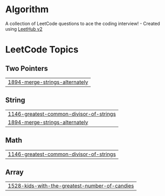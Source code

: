# Algorithm
A collection of LeetCode questions to ace the coding interview! - Created using [LeetHub v2](https://github.com/arunbhardwaj/LeetHub-2.0)

<!---LeetCode Topics Start-->
# LeetCode Topics
## Two Pointers
|  |
| ------- |
| [1894-merge-strings-alternately](https://github.com/sohyeonlee0623/Algorithm/tree/master/1894-merge-strings-alternately) |
## String
|  |
| ------- |
| [1146-greatest-common-divisor-of-strings](https://github.com/sohyeonlee0623/Algorithm/tree/master/1146-greatest-common-divisor-of-strings) |
| [1894-merge-strings-alternately](https://github.com/sohyeonlee0623/Algorithm/tree/master/1894-merge-strings-alternately) |
## Math
|  |
| ------- |
| [1146-greatest-common-divisor-of-strings](https://github.com/sohyeonlee0623/Algorithm/tree/master/1146-greatest-common-divisor-of-strings) |
## Array
|  |
| ------- |
| [1528-kids-with-the-greatest-number-of-candies](https://github.com/sohyeonlee0623/Algorithm/tree/master/1528-kids-with-the-greatest-number-of-candies) |
<!---LeetCode Topics End-->